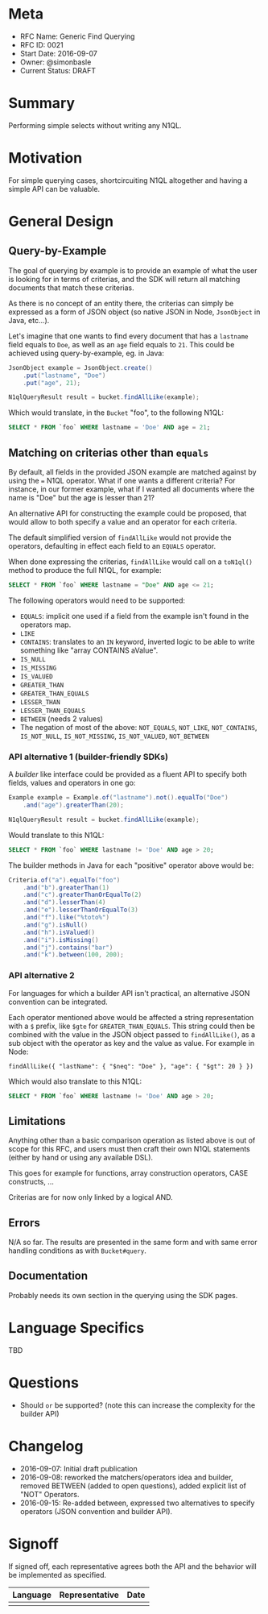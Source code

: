 # Meta

 - RFC Name: Generic Find Querying
 - RFC ID: 0021
 - Start Date: 2016-09-07
 - Owner: @simonbasle
 - Current Status: DRAFT

# Summary
Performing simple selects without writing any N1QL.

# Motivation
For simple querying cases, shortcircuiting N1QL altogether and having a simple
API can be valuable.

# General Design

## Query-by-Example
The goal of querying by example is to provide an example of what the user is
looking for in terms of criterias, and the SDK will return all matching
documents that match these criterias.

As there is no concept of an entity there, the criterias can simply be
expressed as a form of JSON object (so native JSON in Node, `JsonObject` in
Java, etc...).

Let's imagine that one wants to find every document that has a `lastname` field
equals to `Doe`, as well as an `age` field equals to `21`. This could be
achieved using query-by-example, eg. in Java:

```java
JsonObject example = JsonObject.create()
    .put("lastname", "Doe")
    .put("age", 21);

N1qlQueryResult result = bucket.findAllLike(example);
```

Which would translate, in the `Bucket` "foo", to the following N1QL:

```sql
SELECT * FROM `foo` WHERE lastname = 'Doe' AND age = 21;
```

## Matching on criterias other than `equals`
By default, all fields in the provided JSON example are matched against by
using the `=` N1QL operator. What if one wants a different criteria? For
instance, in our former example, what if I wanted all documents where the name
is "Doe" but the age is lesser than 21?

An alternative API for constructing the example could be proposed, that would
allow to both specify a value and an operator for each criteria.

The default simplified version of `findAllLike` would not provide the
operators, defaulting in effect each field to an `EQUALS` operator.

When done expressing the criterias, `findAllLike` would call on a `toN1ql()`
method to produce the full N1QL, for example:

```sql
SELECT * FROM `foo` WHERE lastname = "Doe" AND age <= 21;
```

The following operators would need to be supported:
 * `EQUALS`: implicit one used if a field from the example isn't found in the operators map.
 * `LIKE`
 * `CONTAINS`: translates to an `IN` keyword, inverted logic to be able to write something like "array CONTAINS aValue".
 * `IS_NULL`
 * `IS_MISSING`
 * `IS_VALUED`
 * `GREATER_THAN`
 * `GREATER_THAN_EQUALS`
 * `LESSER_THAN`
 * `LESSER_THAN_EQUALS`
 * `BETWEEN` (needs 2 values)
 * The negation of most of the above: `NOT_EQUALS`, `NOT_LIKE`, `NOT_CONTAINS`,
    `IS_NOT_NULL`, `IS_NOT_MISSING`, `IS_NOT_VALUED`, `NOT_BETWEEN`

### API alternative 1 (builder-friendly SDKs)
A *builder* like interface could be provided as a fluent API to specify both
fields, values and operators in one go:

```java
Example example = Example.of("lastname").not().equalTo("Doe")
    .and("age").greaterThan(20);

N1qlQueryResult result = bucket.findAllLike(example);
```

Would translate to this N1QL:

```sql
SELECT * FROM `foo` WHERE lastname != 'Doe' AND age > 20;
```

The builder methods in Java for each "positive" operator above would be:

```java
Criteria.of("a").equalTo("foo")
    .and("b").greaterThan(1)
    .and("c").greaterThanOrEqualTo(2)
    .and("d").lesserThan(4)
    .and("e").lesserThanOrEqualTo(3)
    .and("f").like("%toto%")
    .and("g").isNull()
    .and("h").isValued()
    .and("i").isMissing()
    .and("j").contains("bar")
    .and("k").between(100, 200);
```

### API alternative 2
For languages for which a builder API isn't practical, an alternative JSON
convention can be integrated.

Each operator mentioned above would be affected a string representation with a
`$` prefix, like `$gte` for `GREATER_THAN_EQUALS`. This string could then be
combined with the value in the JSON object passed to `findAllLike()`, as a sub
object with the operator as key and the value as value. For example in Node:

`findAllLike({ "lastName": { "$neq": "Doe" }, "age": { "$gt": 20 } })`

Which would also translate to this N1QL:

```sql
SELECT * FROM `foo` WHERE lastname != 'Doe' AND age > 20;
```

## Limitations
Anything other than a basic comparison operation as listed above is out of
scope for this RFC, and users must then craft their own N1QL statements (either
by hand or using any available DSL).

This goes for example for functions, array construction operators, CASE
constructs, ...

Criterias are for now only linked by a logical AND.

## Errors
N/A so far. The results are presented in the same form and with same error
handling conditions as with `Bucket#query`.

## Documentation
Probably needs its own section in the querying using the SDK pages.

# Language Specifics
TBD

# Questions
 - Should `or` be supported? (note this can increase the complexity for the builder API)

# Changelog
 - 2016-09-07: Initial draft publication
 - 2016-09-08: reworked the matchers/operators idea and builder, removed BETWEEN (added to open questions), added explicit list of "NOT" Operators.
 - 2016-09-15: Re-added between, expressed two alternatives to specify operators (JSON convention and builder API).

# Signoff
If signed off, each representative agrees both the API and the behavior will be implemented as specified.

| Language | Representative | Date       |
| -------- | -------------- | ---------- |
|          |                |            |
